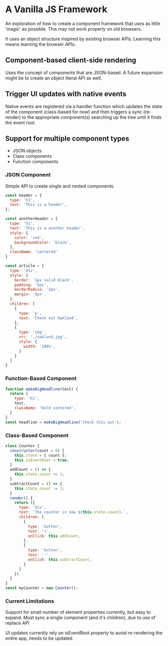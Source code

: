 # A Vanilla JS Framework

An exploration of how to create a component framework that uses as little 'magic' as possible. This may not work properly on old browsers.

It uses an object structure inspired by existing browser APIs. Learning this means learning the browser APIs.

## Component-based client-side rendering

Uses the concept of components that are JSON-based. A future expansion might be to create an object literal API as well.

## Trigger UI updates with native events

Native events are registered via a handler function which updates the state of the component (class-based for now) and then triggers a sync (re-render) to the appropriate component(s) searching up the tree until it finds the event root.

## Support for multiple component types
  - JSON objects
  - Class components
  - Function components

### JSON Component

Simple API to create single and nested components.

```javascript
const header = {
  type: 'h1',
  text: 'This is a header',
};

const anotherHeader = {
  type: 'h1',
  text: 'This is a another header',
  style: {
    color: 'red',
    backgroundColor: 'black',
  },
  className: 'centered' 
}

const article = {
  type: 'div',
  style: {
    border: '1px solid black',
    padding: '5px',
    borderRadius: '2px',
    margin: '5px',
  },
  children: [
    {
      type: 'p',
      text: 'Check out Oakland',
    },
    {
      type: 'img',
      src: './oakland.jpg',
      style: {
        width: '100%',
      }
    }
  ]
}
```

### Function-Based Component
```javascript
function makeBigHeadline(text) {
  return {
    type: 'h1',
    text,
    className: 'bold centered',
  }
}
const headline = makeBigHeadline('Check this out');
```

### Class-Based Component
```javascript
class Counter {
  constructor(count = 0) {
    this.state = { count };
    this.isEventRoot = true;
  }
  addCount = () => {
    this.state.count += 1;
  }
  subtractCount = () => {
    this.state.count -= 1;
  }
  render() {
    return ({
      type: 'div',
      text: `The counter is now ${this.state.count}.`,
      children: [
        {
          type: 'button',
          text: '+',
          onClick: this.addCount,
        },
        {
          type: 'button',
          text: '-',
          onClick: this.subtractCount,
        }
      ]
    })
  }
}
const myCounter = new Counter();
```

### Current Limitations

Support for small number of element properties currently, but easy to expand.
Must sync a single component (and it's children), due to use of replace API

UI updates currently rely on isEventRoot property to avoid re-rendering the entire app, needs to be updated.


